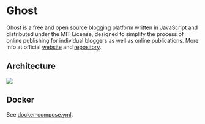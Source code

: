 # Ghost

Ghost is a free and open source blogging platform written in JavaScript and distributed under the MIT License, designed to simplify the process of online publishing for individual bloggers as well as online publications. More info at official [website](https://ghost.org) and [repository](https://github.com/TryGhost/Ghost).

## Architecture

<img src="https://github.com/bunkerity/bunkerized-nginx/blob/master/examples/ghost/architecture.png?raw=true" />

## Docker

See [docker-compose.yml](https://github.com/bunkerity/bunkerized-nginx/blob/master/examples/ghost/docker-compose.yml).
